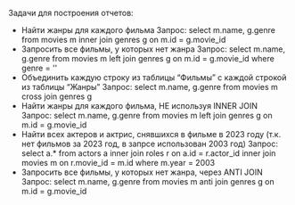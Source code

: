 Задачи для построения отчетов:
 - Найти жанры для каждого фильма
  Запрос: select m.name, g.genre from movies m inner join genres g on m.id = g.movie_id	
 - Запросить все фильмы, у которых нет жанра
  Запрос:  select m.name, g.genre from movies m left join genres g on m.id = g.movie_id where genre = ''
 - Объединить каждую строку из таблицы “Фильмы” с каждой строкой из таблицы “Жанры”
  Запрос: select m.name, g.genre from movies m cross join genres g 
 - Найти жанры для каждого фильма, НЕ используя INNER JOIN
  Запрос: select m.name, g.genre from movies m left join genres g on m.id = g.movie_id
 - Найти всех актеров и актрис, снявшихся в фильме в 2023 году (т.к. нет фильмов за 2023 год, в запрсе использован 2003 год)
  Запрос: select a.* from actors a inner join roles r on a.id = r.actor_id 
	inner join movies m on r.movie_id = m.id 
		where m.year = 2003
 - Запросить все фильмы, у которых нет жанра, через ANTI JOIN
  Запрос: select m.name, g.genre from movies m anti join genres g on m.id = g.movie_id
